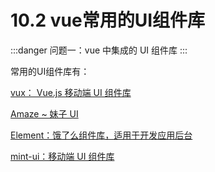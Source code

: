 # 10.2 vue常用的UI组件库

:::danger 问题一：vue 中集成的 UI 组件库
:::

常用的UI组件库有：

[vux： Vue.js 移动端 UI 组件库](https://vux.li/#/)

[Amaze ~ 妹子 UI](http://amazeui.org/)

[Element：饿了么组件库，适用于开发应用后台](http://element-cn.eleme.io/#/zh-CN)

[mint-ui：移动端 UI 组件库](http://mint-ui.github.io/)